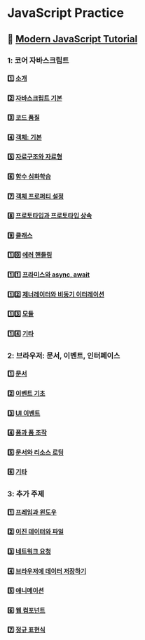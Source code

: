 # JavaScript Practice

## :low_brightness: <a target="_blank" rel="noopener noreferrer" href="https://ko.javascript.info">Modern JavaScript Tutorial</a>

### 1: 코어 자바스크립트

#### :one: [소개](https://ko.javascript.info/getting-started)

#### :two: [자바스크립트 기본](https://github.com/yhuj79/Modern-JavaScript/tree/master/modern-javascript-tutorial/1-01JavaScriptFundamentals)

#### :three: [코드 품질](https://github.com/yhuj79/Modern-JavaScript/tree/master/modern-javascript-tutorial/1-02CodeQuality)

#### :four: [객체: 기본](https://github.com/yhuj79/Modern-JavaScript/tree/master/modern-javascript-tutorial/-)

#### :five: [자료구조와 자료형](https://github.com/yhuj79/Modern-JavaScript/tree/master/modern-javascript-tutorial/-)

#### :six: [함수 심화학습](https://github.com/yhuj79/Modern-JavaScript/tree/master/modern-javascript-tutorial/-)

#### :seven: [객체 프로퍼티 설정](https://github.com/yhuj79/Modern-JavaScript/tree/master/modern-javascript-tutorial/-)

#### :eight: [프로토타입과 프로토타입 상속](https://github.com/yhuj79/Modern-JavaScript/tree/master/modern-javascript-tutorial/-)

#### :nine: [클래스](https://github.com/yhuj79/Modern-JavaScript/tree/master/modern-javascript-tutorial/-)

#### :one::zero: [에러 핸들링](https://github.com/yhuj79/Modern-JavaScript/tree/master/modern-javascript-tutorial/-)

#### :one::one: [프라미스와 async, await](https://github.com/yhuj79/Modern-JavaScript/tree/master/modern-javascript-tutorial/-)

#### :one::two: [제너레이터와 비동기 이터레이션](https://github.com/yhuj79/Modern-JavaScript/tree/master/modern-javascript-tutorial/-)

#### :one::three: [모듈](https://github.com/yhuj79/Modern-JavaScript/tree/master/modern-javascript-tutorial/-)

#### :one::four: [기타](https://github.com/yhuj79/Modern-JavaScript/tree/master/modern-javascript-tutorial/-)

### 2: 브라우저: 문서, 이벤트, 인터페이스

#### :one: [문서](https://github.com/yhuj79/Modern-JavaScript/tree/master/modern-javascript-tutorial/-)

#### :two: [이벤트 기초](https://github.com/yhuj79/Modern-JavaScript/tree/master/modern-javascript-tutorial/-)

#### :three: [UI 이벤트](https://github.com/yhuj79/Modern-JavaScript/tree/master/modern-javascript-tutorial/-)

#### :four: [폼과 폼 조작](https://github.com/yhuj79/Modern-JavaScript/tree/master/modern-javascript-tutorial/-)

#### :five: [문서와 리소스 로딩](https://github.com/yhuj79/Modern-JavaScript/tree/master/modern-javascript-tutorial/-)

#### :six: [기타](https://github.com/yhuj79/Modern-JavaScript/tree/master/modern-javascript-tutorial/-)

### 3: 추가 주제

#### :one: [프레임과 윈도우](https://github.com/yhuj79/Modern-JavaScript/tree/master/modern-javascript-tutorial/-)

#### :two: [이진 데이터와 파일](https://github.com/yhuj79/Modern-JavaScript/tree/master/modern-javascript-tutorial/-)

#### :three: [네트워크 요청](https://github.com/yhuj79/Modern-JavaScript/tree/master/modern-javascript-tutorial/-)

#### :four: [브라우저에 데이터 저장하기](https://github.com/yhuj79/Modern-JavaScript/tree/master/modern-javascript-tutorial/-)

#### :five: [애니메이션](https://github.com/yhuj79/Modern-JavaScript/tree/master/modern-javascript-tutorial/-)

#### :six: [웹 컴포넌트](https://github.com/yhuj79/Modern-JavaScript/tree/master/modern-javascript-tutorial/-)

#### :seven: [정규 표현식](https://github.com/yhuj79/Modern-JavaScript/tree/master/modern-javascript-tutorial/-)
